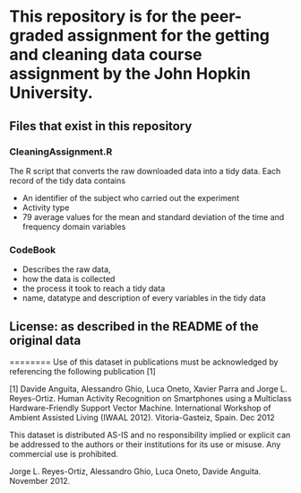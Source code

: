 # This repository is for the  peer-graded assignment for the getting and cleaning data course assignment by the John Hopkin University.


## Files that exist in this repository

### CleaningAssignment.R
The R script that converts the raw downloaded data into a tidy data. Each record of the tidy data contains
* An identifier of the subject who carried out the experiment
* Activity type
* 79 average values for the mean and standard deviation of the time and frequency domain variables

 ### CodeBook
* Describes the raw data, 
* how the data is collected
* the process it took to reach a tidy data
* name, datatype and description of every variables in the tidy data

## License: as described in the README of the original data
========
Use of this dataset in publications must be acknowledged by referencing the following publication [1] 

[1] Davide Anguita, Alessandro Ghio, Luca Oneto, Xavier Parra and Jorge L. Reyes-Ortiz. Human Activity Recognition on Smartphones using a Multiclass Hardware-Friendly Support Vector Machine. International Workshop of Ambient Assisted Living (IWAAL 2012). Vitoria-Gasteiz, Spain. Dec 2012

This dataset is distributed AS-IS and no responsibility implied or explicit can be addressed to the authors or their institutions for its use or misuse. Any commercial use is prohibited.

Jorge L. Reyes-Ortiz, Alessandro Ghio, Luca Oneto, Davide Anguita. November 2012.
